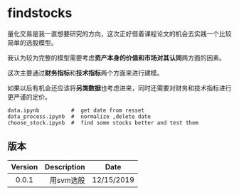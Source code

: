 # findstocks

量化交易是我一直想要研究的方向，这次正好借着课程论文的机会去实践一个比较简单的选股模型。

我认为较为完整的模型需要考虑**资产本身的价值和市场对其认同**两方面的因素。

这次主要通过**财务指标**和**技术指标**两个方面来进行建模。

如果以后有机会还应该将**另类数据**也考虑进来，同时还需要对财务和技术指标进行更严谨的定价。

```
data.ipynb          #  get date from resset
data_process.ipynb  #  normalize ,delete date
choose_stock.ipynb  #  find some stocks better and test them
```

## 版本

| Version | Description | Date       |
| :-----: | ----------: | ---------- |
|  0.0.1  |  用svm选股  | 12/15/2019 |
